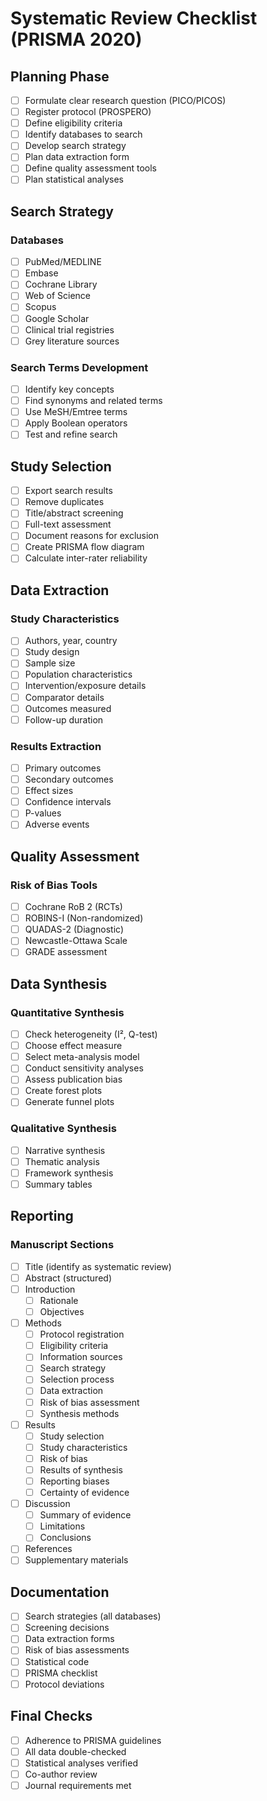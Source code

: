 # Systematic Review Checklist (PRISMA 2020)

## Planning Phase
- [ ] Formulate clear research question (PICO/PICOS)
- [ ] Register protocol (PROSPERO)
- [ ] Define eligibility criteria
- [ ] Identify databases to search
- [ ] Develop search strategy
- [ ] Plan data extraction form
- [ ] Define quality assessment tools
- [ ] Plan statistical analyses

## Search Strategy
### Databases
- [ ] PubMed/MEDLINE
- [ ] Embase
- [ ] Cochrane Library
- [ ] Web of Science
- [ ] Scopus
- [ ] Google Scholar
- [ ] Clinical trial registries
- [ ] Grey literature sources

### Search Terms Development
- [ ] Identify key concepts
- [ ] Find synonyms and related terms
- [ ] Use MeSH/Emtree terms
- [ ] Apply Boolean operators
- [ ] Test and refine search

## Study Selection
- [ ] Export search results
- [ ] Remove duplicates
- [ ] Title/abstract screening
- [ ] Full-text assessment
- [ ] Document reasons for exclusion
- [ ] Create PRISMA flow diagram
- [ ] Calculate inter-rater reliability

## Data Extraction
### Study Characteristics
- [ ] Authors, year, country
- [ ] Study design
- [ ] Sample size
- [ ] Population characteristics
- [ ] Intervention/exposure details
- [ ] Comparator details
- [ ] Outcomes measured
- [ ] Follow-up duration

### Results Extraction
- [ ] Primary outcomes
- [ ] Secondary outcomes
- [ ] Effect sizes
- [ ] Confidence intervals
- [ ] P-values
- [ ] Adverse events

## Quality Assessment
### Risk of Bias Tools
- [ ] Cochrane RoB 2 (RCTs)
- [ ] ROBINS-I (Non-randomized)
- [ ] QUADAS-2 (Diagnostic)
- [ ] Newcastle-Ottawa Scale
- [ ] GRADE assessment

## Data Synthesis
### Quantitative Synthesis
- [ ] Check heterogeneity (I², Q-test)
- [ ] Choose effect measure
- [ ] Select meta-analysis model
- [ ] Conduct sensitivity analyses
- [ ] Assess publication bias
- [ ] Create forest plots
- [ ] Generate funnel plots

### Qualitative Synthesis
- [ ] Narrative synthesis
- [ ] Thematic analysis
- [ ] Framework synthesis
- [ ] Summary tables

## Reporting
### Manuscript Sections
- [ ] Title (identify as systematic review)
- [ ] Abstract (structured)
- [ ] Introduction
  - [ ] Rationale
  - [ ] Objectives
- [ ] Methods
  - [ ] Protocol registration
  - [ ] Eligibility criteria
  - [ ] Information sources
  - [ ] Search strategy
  - [ ] Selection process
  - [ ] Data extraction
  - [ ] Risk of bias assessment
  - [ ] Synthesis methods
- [ ] Results
  - [ ] Study selection
  - [ ] Study characteristics
  - [ ] Risk of bias
  - [ ] Results of synthesis
  - [ ] Reporting biases
  - [ ] Certainty of evidence
- [ ] Discussion
  - [ ] Summary of evidence
  - [ ] Limitations
  - [ ] Conclusions
- [ ] References
- [ ] Supplementary materials

## Documentation
- [ ] Search strategies (all databases)
- [ ] Screening decisions
- [ ] Data extraction forms
- [ ] Risk of bias assessments
- [ ] Statistical code
- [ ] PRISMA checklist
- [ ] Protocol deviations

## Final Checks
- [ ] Adherence to PRISMA guidelines
- [ ] All data double-checked
- [ ] Statistical analyses verified
- [ ] Co-author review
- [ ] Journal requirements met